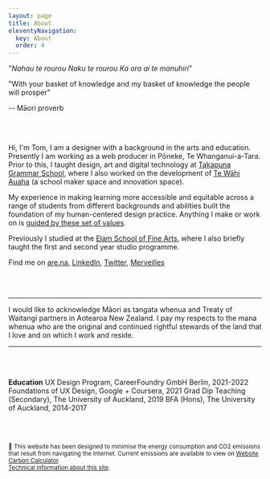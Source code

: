 ```yaml
---
layout: page
title: About
eleventyNavigation:
  key: About
  order: 4
---
```


<div class="insight">

"_Nahau te rourou_
_Naku te rourou_
_Ka ora ai te manuhiri_"

"With your basket of knowledge
and my basket of knowledge
the people will prosper"

-- Māori proverb

</div>

<br><br>

Hi, I'm Tom,
I am a designer with a background in the arts and education. Presently I am working as a web producer in Pōneke, Te Whanganui-a-Tara. Prior to this, I taught design, art and digital technology at [Takapuna Grammar School](https://takapuna.school.nz), where I also worked on the development of [Te Wāhi Auaha](https://tewahi.com) (a school maker space and innovation space).

My experience in making learning more accessible and equitable across a range of students from different backgrounds and abilities built the foundation of my human-centered design practice. Anything I make or work on is [guided by these set of values](/values "a list of values I work by").

Previously I studied at the [Elam School of Fine Arts](https://elamartists.ac.nz/ "Elam School of Fine Arts"), where I also briefly taught the first and second year studio programme. 

Find me on [are.na](https://are.na/tom-y "Are.na"), [LinkedIn](https://linkedin.com/in/tom-hackshaw "LinkedIn"), [Twitter](https://twitter.com/tomhackshaw "Twitter"), [Merveilles](https://merveilles.town/@tomupom "Merveilles, a Mastodon instance")

<br><br>

---

I would like to acknowledge Māori as tangata whenua and Treaty of Waitangi partners in Aotearoa New Zealand. I pay my respects to the mana whenua who are the original and continued rightful stewards of the land that I love and on which I work and reside.

---

<br><br>

**Education** 
UX Design Program, CareerFoundry GmbH Berlin, 2021-2022
Foundations of UX Design, Google + Coursera, 2021
Grad Dip Teaching (Secondary), The University of Auckland, 2019
BFA (Hons), The University of Auckland, 2014-2017 

<br><br>

<div class="insightgreen">

<small>🌳 This website has been designed to minimise the energy consumption and CO2 emissions that result from navigating the Internet. Current emissions are available to view on [Website Carbon Calculator](https://www.websitecarbon.com/website/tom-so/ "Website Carbon Calculator for tom.so"). <br/>
[Technical information about this site](/siteinfo "some information on how this site has been built").</small>

</div>

